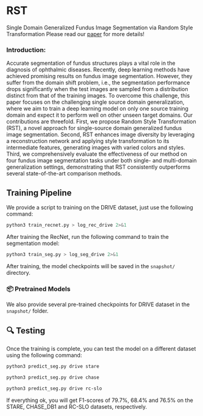 # RST
Single Domain Generalized Fundus Image Segmentation via Random Style Transformation
Please read our [paper](https://doi.org/xxx) for more details!

### Introduction:
Accurate segmentation of fundus structures plays a vital role in the diagnosis of ophthalmic diseases. Recently, deep learning methods have achieved promising results on fundus image segmentation. However, they suffer from the domain shift problem, i.e., the segmentation performance drops significantly when the test images are sampled from a distribution distinct from that of the training images. To overcome this challenge, this paper focuses on the challenging single source domain generalization, where we aim to train a deep learning model on only one source training domain and expect it to perform well on other unseen target domains.  Our contributions are threefold. First, we propose Random Style Transformation (RST), a novel approach for single-source domain generalized fundus image segmentation. Second, RST enhances image diversity by leveraging a reconstruction network and applying style transformation to its intermediate features, generating images with varied colors and styles. Third, we comprehensively evaluate the effectiveness of our method on four fundus image segmentation tasks under both single- and multi-domain generalization settings, demonstrating that RST consistently outperforms several state-of-the-art comparison methods.

## Training Pipeline
We provide a script to training on the DRIVE dataset, just use the following command:
```bash
python3 train_recnet.py > log_rec_drive 2>&1
```
After training the RecNet, run the following command to train the segmentation model:
```bash
python3 train_seg.py > log_seg_drive 2>&1
```
After training, the model checkpoints will be saved in the `snapshot/` directory.

### 📦 Pretrained Models
We also provide several pre-trained checkpoints for DRIVE dataset in the `snapshot/` folder.

## 🔍 Testing
Once the training is complete, you can test the model on a different dataset using the following command:

```bash
python3 predict_seg.py drive stare
```

```bash
python3 predict_seg.py drive chase
```

```bash
python3 predict_seg.py drive rc-slo
```

If everything ok, you will get F1-scores of 79.7%, 68.4% and 76.5% on the STARE, CHASE_DB1 and RC-SLO datasets, respectively.
